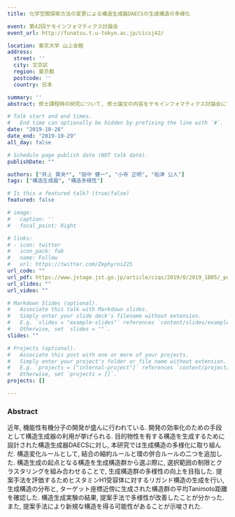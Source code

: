 ```yaml
---
title: 化学空間探索方法の変更による構造生成器DAECSの生成構造の多様化

event: 第42回ケモインフォマティクス討論会
event_url: http://funatsu.t.u-tokyo.ac.jp/cicsj42/

location: 東京大学 山上会館
address:
  street: ''
  city: 文京区
  region: 東京都
  postcode: ''
  country: 日本

summary: ''
abstract: 修士課程時の研究について, 修士論文の内容をケモインフォマティクス討論会にて報告した.

# Talk start and end times.
#   End time can optionally be hidden by prefixing the line with `#`.
date: "2019-10-28"
date_end: "2019-10-29"
all_day: false

# Schedule page publish date (NOT talk date).
publishDate: ""

authors: ["井上 貴央*", "田中 健一", "小寺 正明", "船津 公人"]
tags: ["構造生成器", "構造多様性"]

# Is this a featured talk? (true/false)
featured: false

# image:
#   caption: ''
#   focal_point: Right

# links:
# - icon: twitter
#   icon_pack: fab
#   name: Follow
#   url: https://twitter.com/Zephyros225
url_code: ""
url_pdf: https://www.jstage.jst.go.jp/article/ciqs/2019/0/2019_1B05/_pdf/-char/ja
url_slides: ""
url_video: ""

# Markdown Slides (optional).
#   Associate this talk with Markdown slides.
#   Simply enter your slide deck's filename without extension.
#   E.g. `slides = "example-slides"` references `content/slides/example-slides.md`.
#   Otherwise, set `slides = ""`.
slides: ""

# Projects (optional).
#   Associate this post with one or more of your projects.
#   Simply enter your project's folder or file name without extension.
#   E.g. `projects = ["internal-project"]` references `content/project/deep-learning/index.md`.
#   Otherwise, set `projects = []`.
projects: []

---
```


### Abstract

近年, 機能性有機分子の開発が盛んに行われている. 開発の効率化のための手段として構造生成器の利用が挙げられる. 目的物性を有する構造を生成するために設計された構造生成器DAECSに対し, 本研究では生成構造の多様化に取り組んだ. 構造変化ルールとして, 結合の縮約ルールと環の併合ルールの二つを追加した. 構造生成の起点となる構造を生成構造群から選ぶ際に, 選択範囲の制限とクラスタリングを組み合わせることで, 生成構造群の多様性の向上を目指した. 提案手法を評価するためヒスタミンH1受容体に対するリガンド構造の生成を行い, 生成構造の分布と, ターゲット座標近傍に生成された構造群の平均Tanimoto距離を確認した. 構造生成実験の結果, 提案手法で多様性が改善したことが分かった. また, 提案手法により新規な構造を得る可能性があることが示唆された.
